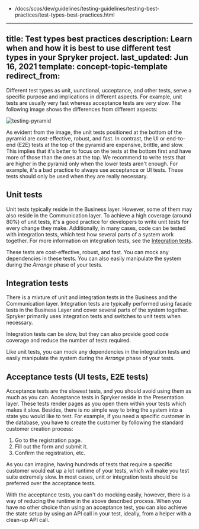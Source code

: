   - /docs/scos/dev/guidelines/testing-guidelines/testing-best-practices/test-types-best-practices.html
---
title: Test types best practices
description: Learn when and how it is best to use different test types in your Spryker project.
last_updated: Jun 16, 2021
template: concept-topic-template
redirect_from:
---

Different test types as unit, uunctional, ucceptance, and other tests, serve a specific purpose and implications in different aspects. For example, unit tests are usually very fast whereas acceptance tests are very slow. The following image shows the differences from different aspects:

![testing-pyramid](https://spryker.s3.eu-central-1.amazonaws.com/docs/scos/dev/guidelines/testing-guidelines/testing-best-practices/test-types-best-practices/Testing-pyramid.jpg)

As evident from the image, the unit tests positioned at the bottom of the pyramid are cost-effective, robust, and fast. In contrast, the UI or end-to-end (E2E) tests at the top of the pyramid are expensive, brittle, and slow.
This implies that it's better to focus on the tests at the bottom first and have more of those than the ones at the top. We recommend to write tests that are higher in the pyramid only when the lower tests aren't enough. For example, it's a bad practice to always use acceptance or UI tests. These tests should only be used when they are really necessary.

## Unit tests

Unit tests typically reside in the Business layer. However, some of them may also reside in the Communication layer. To achieve a high coverage (around 80%) of unit tests, it's a good practice for developers to write unit tests for every change they make. Additionally, in many cases, code can be tested with integration tests, which test how several parts of a system work together. For more information on integration tests, see the [Integration tests](#integration-tests).

These tests are cost-effective, robust, and fast. You can mock any dependencies in these tests. You can also easily manipulate the system during the _Arrange_ phase of your tests.

## Integration tests

There is a mixture of unit and integration tests in the Business and the Communication layer. Integration tests are typically performed using facade tests in the Business Layer and cover several parts of the system together. Spryker primarily uses integration tests and switches to unit tests when necessary. 

Integration tests can be slow, but they can also provide good code coverage and reduce the number of tests required.

Like unit tests, you can mock any dependencies in the integration tests and easily manipulate the system during the _Arrange_ phase of your tests.

## Acceptance tests (UI tests, E2E tests)

Acceptance tests are the slowest tests, and you should avoid using them as much as you can. Acceptance tests in Spryker reside in the Presentation layer. These tests render pages as you open them within your tests which makes it slow. Besides, there is no simple way to bring the system into a state you would like to test. For example, if you need a specific customer in the database, you have to create the customer by following the standard customer creation process:

1. Go to the registration page.
2. Fill out the form and submit it.
3. Confirm the registration, etc.

As you can imagine, having hundreds of tests that require a specific customer would eat up a lot runtime of your tests, which will make you test suite extremely slow. In most cases, unit or integration tests should be preferred over the acceptance tests.

With the acceptance tests, you can't do mocking easily, however, there is a way of reducing the runtime in the above described process. When you have no other choice than using an acceptance test, you can also achieve the state setup by using an API call in your test, ideally, from a helper with a clean-up API call.
